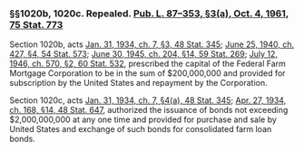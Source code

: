 ### §§1020b, 1020c. Repealed. [Pub. L. 87–353, §3(a), Oct. 4, 1961, 75 Stat. 773](/statviewer.htm?volume=75&page=773) ###

Section 1020b, acts [Jan. 31, 1934, ch. 7, §3, 48 Stat. 345](/statviewer.htm?volume=48&page=345); [June 25, 1940, ch. 427, §4, 54 Stat. 573](/statviewer.htm?volume=54&page=573); [June 30, 1945, ch. 204, §14, 59 Stat. 269](/statviewer.htm?volume=59&page=269); [July 12, 1946, ch. 570, §2, 60 Stat. 532](/statviewer.htm?volume=60&page=532), prescribed the capital of the Federal Farm Mortgage Corporation to be in the sum of $200,000,000 and provided for subscription by the United States and repayment by the Corporation.

Section 1020c, acts [Jan. 31, 1934, ch. 7, §4(a), 48 Stat. 345](/statviewer.htm?volume=48&page=345); [Apr. 27, 1934, ch. 168, §14, 48 Stat. 647](/statviewer.htm?volume=48&page=647), authorized the issuance of bonds not exceeding $2,000,000,000 at any one time and provided for purchase and sale by United States and exchange of such bonds for consolidated farm loan bonds.